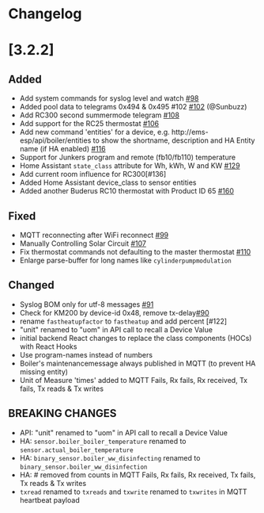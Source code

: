 # Changelog

# [3.2.2]

## Added

- Add system commands for syslog level and watch [#98](https://github.com/emsesp/EMS-ESP32/issues/98)
- Added pool data to telegrams 0x494 & 0x495 #102 [#102](https://github.com/emsesp/EMS-ESP32/issues/102) (@Sunbuzz)
- Add RC300 second summermode telegram [#108](https://github.com/emsesp/EMS-ESP32/issues/108)
- Add support for the RC25 thermostat [#106](https://github.com/emsesp/EMS-ESP32/issues/106)
- Add new command 'entities' for a device, e.g. http://ems-esp/api/boiler/entities to show the shortname, description and HA Entity name (if HA enabled) [#116](https://github.com/emsesp/EMS-ESP32/issues/116)
- Support for Junkers program and remote (fb10/fb110) temperature
- Home Assistant `state_class` attribute for Wh, kWh, W and KW [#129](https://github.com/emsesp/EMS-ESP32/issues/129)
- Add current room influence for RC300[#136]
- Added Home Assistant device_class to sensor entities
- Added another Buderus RC10 thermostat with Product ID 65 [#160](https://github.com/emsesp/EMS-ESP32/issues/160)

## Fixed

- MQTT reconnecting after WiFi reconnect [#99](https://github.com/emsesp/EMS-ESP32/issues/99)
- Manually Controlling Solar Circuit [#107](https://github.com/emsesp/EMS-ESP32/issues/107)
- Fix thermostat commands not defaulting to the master thermostat [#110](https://github.com/emsesp/EMS-ESP32/issues/110)
- Enlarge parse-buffer for long names like `cylinderpumpmodulation`

## Changed

- Syslog BOM only for utf-8 messages [#91](https://github.com/emsesp/EMS-ESP32/issues/91)
- Check for KM200 by device-id 0x48, remove tx-delay[#90](https://github.com/emsesp/EMS-ESP32/issues/90)
- rename `fastheatupfactor` to `fastheatup` and add percent [#122]
- "unit" renamed to "uom" in API call to recall a Device Value
- initial backend React changes to replace the class components (HOCs) with React Hooks
- Use program-names instead of numbers
- Boiler's maintenancemessage always published in MQTT (to prevent HA missing entity)
- Unit of Measure 'times' added to MQTT Fails, Rx fails, Rx received, Tx fails, Tx reads & Tx writes

## **BREAKING CHANGES**

- API: "unit" renamed to "uom" in API call to recall a Device Value
- HA: `sensor.boiler_boiler_temperature` renamed to `sensor.actual_boiler_temperature`
- HA: `binary_sensor.boiler_ww_disinfecting` renamed to `binary_sensor.boiler_ww_disinfection`
- HA: # removed from counts in MQTT Fails, Rx fails, Rx received, Tx fails, Tx reads & Tx writes
- `txread` renamed to `txreads` and `txwrite` renamed to `txwrites` in MQTT heartbeat payload

